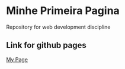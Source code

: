 # Minhe Primeira Pagina
Repository for web development discipline

## Link for github pages
[My Page](https://alberthydev.github.io/minha-primeira-pagina/)
